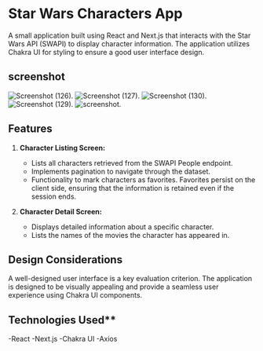 # Star Wars Characters App

A small application built using React and Next.js that interacts with the Star Wars API (SWAPI) to display character information. The application utilizes Chakra UI for styling to ensure a good user interface design.


## screenshot
![Screenshot (126)](https://github.com/ankitkanojiya07/Star-war/assets/94682775/477d51c1-40a9-4286-97e6-dcd55ec37616).
![Screenshot (127)](https://github.com/ankitkanojiya07/Star-war/assets/94682775/f7c35f73-c919-43ff-b9e5-3f3eb9797805).
![Screenshot (130)](https://github.com/ankitkanojiya07/Star-war/assets/94682775/5b40df3e-35b6-46a8-8196-4105f7941c75).
![Screenshot (129)](https://github.com/ankitkanojiya07/Star-war/assets/94682775/5be30084-5a10-4144-b056-cc3e12efdf69).
![screenshot](https://github.com/ankitkanojiya07/Star-war/assets/94682775/9c30b763-712c-45e9-ac25-4ae35d56e64b).


## Features

1. **Character Listing Screen:**

   - Lists all characters retrieved from the SWAPI People endpoint.
   - Implements pagination to navigate through the dataset.
   - Functionality to mark characters as favorites. Favorites persist on the client side, ensuring that the information is retained even if the session ends.

2. **Character Detail Screen:**
   - Displays detailed information about a specific character.
   - Lists the names of the movies the character has appeared in.

## Design Considerations

A well-designed user interface is a key evaluation criterion. The application is designed to be visually appealing and provide a seamless user experience using Chakra UI components.

## Technologies Used**
-React
-Next.js
-Chakra UI
-Axios


